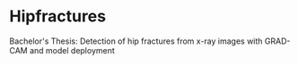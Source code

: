 # Hipfractures
Bachelor's Thesis: Detection of hip fractures from x-ray images with GRAD-CAM and model deployment
